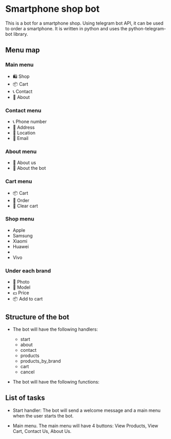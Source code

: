 # Smartphone shop bot

This is a bot for a smartphone shop. Using telegram bot API, it can be used to order a smartphone. It is written in python and uses the python-telegram-bot library.

## Menu map

### Main menu

- 🛍 Shop
- 📦 Cart
- 📞 Contact
- 📝 About

### Contact menu

- 📞 Phone number
- 📌 Address
- 📍 Location
- 📧 Email

### About menu

- 📝 About us
- 📝 About the bot

### Cart menu

- 📦 Cart
- 📝 Order
- 📝 Clear cart

### Shop menu

- Apple
- Samsung
- Xiaomi
- Huawei
-   
- Vivo

### Under each brand

- 🌄 Photo
- 📱 Model
- 💵 Price
- 📦 Add to cart

## Structure of the bot

- The bot will have the following handlers:
  - start
  - about
  - contact
  - products
  - products_by_brand
  - cart
  - cancel

- The bot will have the following functions:

## List of tasks

- Start handler: The bot will send a welcome message and a main menu when the user starts the bot.

- Main menu.
The main menu will have 4 buttons: View Products, View Cart, Contact Us, About Us.

